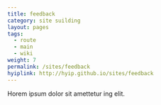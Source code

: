 ```yaml
---
title: feedback
category: site suilding
layout: pages
tags:
  - route
  - main
  - wiki
weight: 7
permalink: /sites/feedback
hyiplink: http://hyip.github.io/sites/feedback
---
```


Horem ipsum dolor sit amettetur ing elit. 
